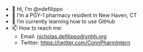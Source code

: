 - 👋 Hi, I’m @ndefilippo
- 👀 I’m a PGY-1 pharmacy resident in New Haven, CT
- 🌱 I’m currently learning how to use GitHub
- 📫 How to reach me:
    - Email: nicholas.defilippo@ynhh.org
    - Twitter: https://twitter.com/ConnPharmIntern

<!---
ndefilippo/ndefilippo is a ✨ special ✨ repository because its `README.md` (this file) appears on your GitHub profile.
You can click the Preview link to take a look at your changes.
--->
